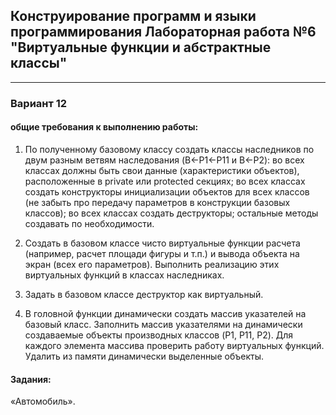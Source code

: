 ## Конструирование программ и языки программирования Лабораторная работа №6 "Виртуальные функции и абстрактные классы"

___

### Вариант 12
#### общие требования к выполнению работы: 
1. По полученному базовому классу создать классы наследников по двум разным ветвям наследования (B←P1←P11 и B←P2):
во всех классах должны быть свои данные (характеристики объектов), расположенные в private или protected секциях;
во всех классах создать конструкторы инициализации объектов для всех классов (не забыть про передачу параметров в конструкции базовых классов);
во всех классах создать деструкторы;
остальные методы создавать по необходимости.

2. Создать в базовом классе чисто виртуальные функции расчета (например, расчет площади фигуры и т.п.) и вывода объекта на экран (всех его параметров). Выполнить реализацию этих виртуальных функций в классах наследниках.
3. Задать в базовом классе деструктор как виртуальный.
4. В головной функции динамически создать массив указателей на базовый класс. Заполнить массив указателями на динамически создаваемые объекты производных классов (P1, P11, P2). Для каждого элемента массива проверить работу виртуальных функций. Удалить из памяти динамически выделенные объекты.
#### Задания:
«Автомобиль».



